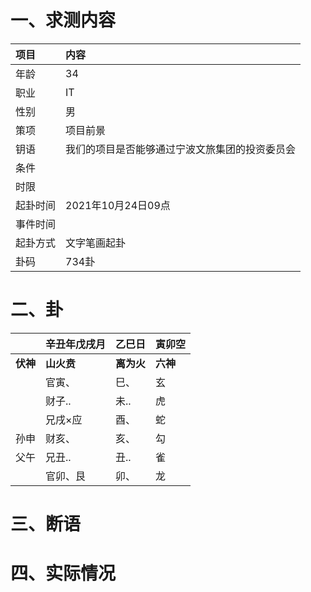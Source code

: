 # 一、求测内容
|项目|内容|
|:-|:-|
|年龄|34|
|职业|IT|
|性别|男|
|策项|项目前景|
|钥语|我们的项目是否能够通过宁波文旅集团的投资委员会|
|条件||
|时限||
|起卦时间|2021年10月24日09点|
|事件时间||
|起卦方式|文字笔画起卦|
|卦码|734卦|

# 二、卦
||辛丑年戊戌月|乙巳日|寅卯空|
|:-|:-|:-|:-|
|**伏神**|**山火贲**|**离为火**|**六神**|
||官寅、|巳、|玄|
||财子..|未..|虎|
||兄戌×应|酉、|蛇|
|孙申|财亥、|亥、|勾|
|父午|兄丑..|丑..|雀|
||官卯、艮|卯、|龙|


# 三、断语

# 四、实际情况